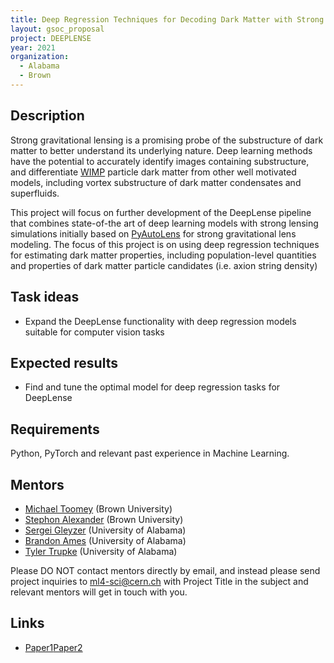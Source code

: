 ```yaml
---
title: Deep Regression Techniques for Decoding Dark Matter with Strong Gravitational Lensing 
layout: gsoc_proposal
project: DEEPLENSE
year: 2021
organization:
  - Alabama
  - Brown
---
```


## Description

Strong gravitational lensing is a promising probe of the substructure of dark matter to better understand its underlying nature. Deep learning methods have the potential to accurately identify images containing substructure, and differentiate [WIMP](https://en.wikipedia.org/wiki/Weakly_interacting_massive_particles) particle dark matter from other well motivated models, including vortex substructure of dark matter condensates and superfluids.

This project will focus on further development of the DeepLense pipeline that combines state-of-the art of deep learning models with strong lensing simulations initially based on [PyAutoLens](https://github.com/Jammy2211/PyAutoLens) for strong gravitational lens modeling. The focus of this project is on using deep regression techniques for estimating dark matter properties, including population-level quantities and properties of dark matter particle candidates (i.e. axion string density)

## Task ideas
 * Expand the DeepLense functionality with deep regression models suitable for computer vision tasks 

## Expected results
 *  Find and tune the optimal model for deep regression tasks for DeepLense

## Requirements
Python, PyTorch and relevant past experience in Machine Learning. 

## Mentors
  * [Michael Toomey](mailto:michael_toomey@brown.edu) (Brown University)
  * [Stephon Alexander](mailto:stephon_alexander@brown.edu) (Brown University)
  * [Sergei Gleyzer](mailto:Sergei.Gleyzer@cern.ch) (University of Alabama)
  * [Brandon Ames](mailto:bpames@ua.edu) (University of Alabama)
  * [Tyler Trupke](mailto:ttrupke@crimson.ua.edu) (University of Alabama) 

Please DO NOT contact mentors directly by email, and instead please send project inquiries to [ml4-sci@cern.ch](mailto:ml4-sci@cern.ch) with Project Title in the subject and relevant mentors will get in touch with you. 


## Links
  * [Paper1](https://arxiv.org/abs/2008.12731)[Paper2](https://arxiv.org/abs/1909.07346)
